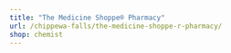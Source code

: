 ```yaml
---
title: "The Medicine Shoppe® Pharmacy"
url: /chippewa-falls/the-medicine-shoppe-r-pharmacy/
shop: chemist
---
```


